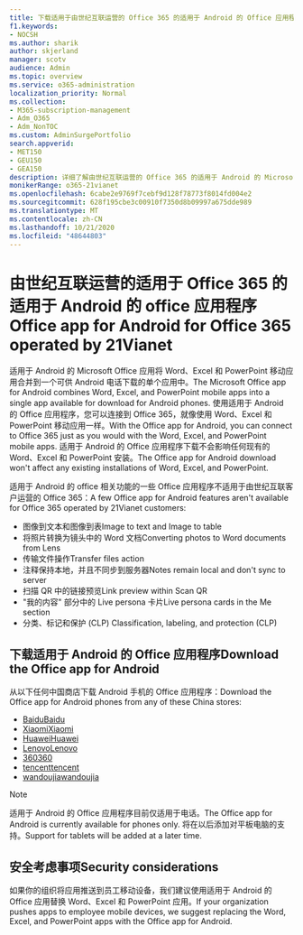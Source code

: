 ```yaml
---
title: 下载适用于由世纪互联运营的 Office 365 的适用于 Android 的 Office 应用程序
f1.keywords:
- NOCSH
ms.author: sharik
author: skjerland
manager: scotv
audience: Admin
ms.topic: overview
ms.service: o365-administration
localization_priority: Normal
ms.collection:
- M365-subscription-management
- Adm_O365
- Adm_NonTOC
ms.custom: AdminSurgePortfolio
search.appverid:
- MET150
- GEU150
- GEA150
description: 详细了解由世纪互联运营的 Office 365 的适用于 Android 的 Microsoft Office 应用，以及如何为中国的客户下载它。
monikerRange: o365-21vianet
ms.openlocfilehash: 6cabe2e9769f7cebf9d128f78773f8014fd004e2
ms.sourcegitcommit: 628f195cbe3c00910f7350d8b09997a675dde989
ms.translationtype: MT
ms.contentlocale: zh-CN
ms.lasthandoff: 10/21/2020
ms.locfileid: "48644803"
---
```

# <a name="office-app-for-android-for-office-365-operated-by-21vianet"></a><span data-ttu-id="fff4d-103">由世纪互联运营的适用于 Office 365 的适用于 Android 的 office 应用程序</span><span class="sxs-lookup"><span data-stu-id="fff4d-103">Office app for Android for Office 365 operated by 21Vianet</span></span>

<span data-ttu-id="fff4d-104">适用于 Android 的 Microsoft Office 应用将 Word、Excel 和 PowerPoint 移动应用合并到一个可供 Android 电话下载的单个应用中。</span><span class="sxs-lookup"><span data-stu-id="fff4d-104">The Microsoft Office app for Android combines Word, Excel, and PowerPoint mobile apps into a single app available for download for Android phones.</span></span> <span data-ttu-id="fff4d-105">使用适用于 Android 的 Office 应用程序，您可以连接到 Office 365，就像使用 Word、Excel 和 PowerPoint 移动应用一样。</span><span class="sxs-lookup"><span data-stu-id="fff4d-105">With the Office app for Android, you can connect to Office 365 just as you would with the Word, Excel, and PowerPoint mobile apps.</span></span> <span data-ttu-id="fff4d-106">适用于 Android 的 Office 应用程序下载不会影响任何现有的 Word、Excel 和 PowerPoint 安装。</span><span class="sxs-lookup"><span data-stu-id="fff4d-106">The Office app for Android download won't affect any existing installations of Word, Excel, and PowerPoint.</span></span>

<span data-ttu-id="fff4d-107">适用于 Android 的 office 相关功能的一些 Office 应用程序不适用于由世纪互联客户运营的 Office 365：</span><span class="sxs-lookup"><span data-stu-id="fff4d-107">A few Office app for Android features aren't available for Office 365 operated by 21Vianet customers:</span></span>

- <span data-ttu-id="fff4d-108">图像到文本和图像到表</span><span class="sxs-lookup"><span data-stu-id="fff4d-108">Image to text and Image to table</span></span> 
- <span data-ttu-id="fff4d-109">将照片转换为镜头中的 Word 文档</span><span class="sxs-lookup"><span data-stu-id="fff4d-109">Converting photos to Word documents from Lens</span></span> 
- <span data-ttu-id="fff4d-110">传输文件操作</span><span class="sxs-lookup"><span data-stu-id="fff4d-110">Transfer files action</span></span> 
- <span data-ttu-id="fff4d-111">注释保持本地，并且不同步到服务器</span><span class="sxs-lookup"><span data-stu-id="fff4d-111">Notes remain local and don't sync to server</span></span>
- <span data-ttu-id="fff4d-112">扫描 QR 中的链接预览</span><span class="sxs-lookup"><span data-stu-id="fff4d-112">Link preview within Scan QR</span></span>
- <span data-ttu-id="fff4d-113">"我的内容" 部分中的 Live persona 卡片</span><span class="sxs-lookup"><span data-stu-id="fff4d-113">Live persona cards in the Me section</span></span>
- <span data-ttu-id="fff4d-114">分类、标记和保护 (CLP) </span><span class="sxs-lookup"><span data-stu-id="fff4d-114">Classification, labeling, and protection (CLP)</span></span>


## <a name="download-the-office-app-for-android"></a><span data-ttu-id="fff4d-115">下载适用于 Android 的 Office 应用程序</span><span class="sxs-lookup"><span data-stu-id="fff4d-115">Download the Office app for Android</span></span>

<span data-ttu-id="fff4d-116">从以下任何中国商店下载 Android 手机的 Office 应用程序：</span><span class="sxs-lookup"><span data-stu-id="fff4d-116">Download the Office app for Android phones from any of these China stores:</span></span>
- [<span data-ttu-id="fff4d-117">Baidu</span><span class="sxs-lookup"><span data-stu-id="fff4d-117">Baidu</span></span>](https://shouji.baidu.com/software/26842919.html)
- [<span data-ttu-id="fff4d-118">Xiaomi</span><span class="sxs-lookup"><span data-stu-id="fff4d-118">Xiaomi</span></span>](http://app.mi.com/details?id=com.microsoft.office.officehub&ref=search)
- [<span data-ttu-id="fff4d-119">Huawei</span><span class="sxs-lookup"><span data-stu-id="fff4d-119">Huawei</span></span>](https://appstore.huawei.com/app/C10888510)
- [<span data-ttu-id="fff4d-120">Lenovo</span><span class="sxs-lookup"><span data-stu-id="fff4d-120">Lenovo</span></span>](https://www.lenovomm.com/appdetail/com.microsoft.office.officehub/43003745)
- [<span data-ttu-id="fff4d-121">360</span><span class="sxs-lookup"><span data-stu-id="fff4d-121">360</span></span>](http://zhushou.360.cn/detail/index/soft_id/708682?recrefer=SE_D_office%20mobile)
- [<span data-ttu-id="fff4d-122">tencent</span><span class="sxs-lookup"><span data-stu-id="fff4d-122">tencent</span></span>](https://sj.qq.com/myapp/detail.htm?apkName=com.microsoft.office.officehub)
- [<span data-ttu-id="fff4d-123">wandoujia</span><span class="sxs-lookup"><span data-stu-id="fff4d-123">wandoujia</span></span>](https://www.wandoujia.com/apps/1502895)

> [!NOTE]
> <span data-ttu-id="fff4d-124">适用于 Android 的 Office 应用程序目前仅适用于电话。</span><span class="sxs-lookup"><span data-stu-id="fff4d-124">The Office app for Android is currently available for phones only.</span></span> <span data-ttu-id="fff4d-125">将在以后添加对平板电脑的支持。</span><span class="sxs-lookup"><span data-stu-id="fff4d-125">Support for tablets will be added at a later time.</span></span> 


## <a name="security-considerations"></a><span data-ttu-id="fff4d-126">安全考虑事项</span><span class="sxs-lookup"><span data-stu-id="fff4d-126">Security considerations</span></span>

<span data-ttu-id="fff4d-127">如果你的组织将应用推送到员工移动设备，我们建议使用适用于 Android 的 Office 应用替换 Word、Excel 和 PowerPoint 应用。</span><span class="sxs-lookup"><span data-stu-id="fff4d-127">If your organization pushes apps to employee mobile devices, we suggest replacing the Word, Excel, and PowerPoint apps with the Office app for Android.</span></span>  


